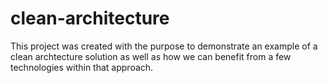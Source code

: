 # clean-architecture
This project was created with the purpose to demonstrate an example of a clean archtecture solution as well as how we can benefit from a few technologies within that approach.
